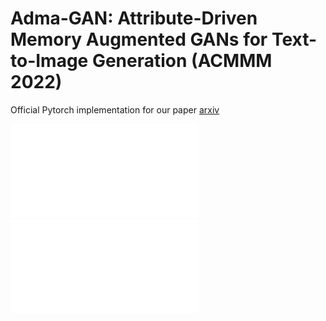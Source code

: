 # Adma-GAN: Attribute-Driven Memory Augmented GANs for Text-to-Image Generation (ACMMM 2022)

Official Pytorch implementation for our paper [arxiv](https://arxiv.org/abs/2209.14046)

![img](markdown/framework-2.pdf)
![img](markdown/qualitative_sota.pdf)

